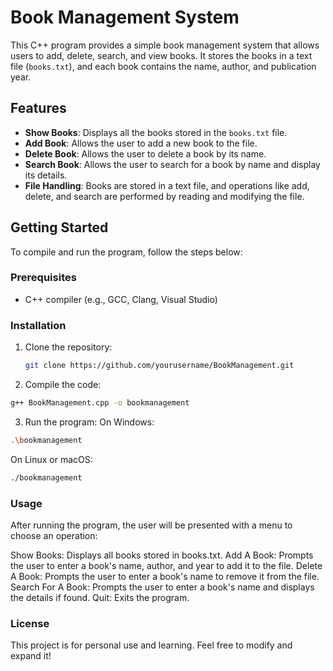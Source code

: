 # Book Management System

This C++ program provides a simple book management system that allows users to add, delete, search, and view books. It stores the books in a text file (`books.txt`), and each book contains the name, author, and publication year.

## Features

- **Show Books**: Displays all the books stored in the `books.txt` file.
- **Add Book**: Allows the user to add a new book to the file.
- **Delete Book**: Allows the user to delete a book by its name.
- **Search Book**: Allows the user to search for a book by name and display its details.
- **File Handling**: Books are stored in a text file, and operations like add, delete, and search are performed by reading and modifying the file.

## Getting Started

To compile and run the program, follow the steps below:

### Prerequisites

- C++ compiler (e.g., GCC, Clang, Visual Studio)

### Installation

1. Clone the repository:
   ```bash
   git clone https://github.com/yourusername/BookManagement.git
   
2. Compile the code:

  ```bash
  g++ BookManagement.cpp -o bookmanagement
   ```

3. Run the program:
On Windows:
  ```bash
  .\bookmanagement
   ```

On Linux or macOS:
  ```bash
  ./bookmanagement
   ```
### Usage
After running the program, the user will be presented with a menu to choose an operation:

Show Books: Displays all books stored in books.txt.
Add A Book: Prompts the user to enter a book's name, author, and year to add it to the file.
Delete A Book: Prompts the user to enter a book's name to remove it from the file.
Search For A Book: Prompts the user to enter a book's name and displays the details if found.
Quit: Exits the program.

### License
This project is for personal use and learning. Feel free to modify and expand it!

